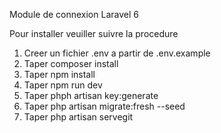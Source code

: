 Module de connexion Laravel 6

Pour installer veuiller suivre la procedure

1. Creer un fichier .env a partir de .env.example
2. Taper composer install
3. Taper npm install
4. Taper npm run dev
5. Taper phph artisan key:generate
6. Taper php artisan migrate:fresh --seed
7. Taper php artisan servegit 

